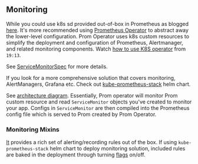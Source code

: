 ## Monitoring

While you could use k8s sd provided out-of-box in Prometheus as blogged [here](https://blog.sebastian-daschner.com/entries/prometheus-kubernetes-discovery). It's more recommended using [Prometheus Operator](https://prometheus-operator.dev/) to abstract away the lower-level configuration. Prom Operator uses k8s custom resources to simplify the deployment and configuration of Prometheus, Alertmanager, and related monitoring components. Watch [how to use K8S operator](https://www.youtube.com/watch?v=MuHPMXCGiLc) from `19:13`.

See [ServiceMonitorSpec](https://github.com/prometheus-operator/prometheus-operator/blob/master/Documentation/api.md#servicemonitorspec) for more details.

If you look for a more comprehensive solution that covers monitoring, AlertManagers, Grafana etc. Check out [kube-prometheus-stack](https://artifacthub.io/packages/helm/prometheus-community/kube-prometheus-stack) helm chart.

See [architecture diagram](https://github.com/prometheus-operator/prometheus-operator/blob/release/Documentation/custom-metrics-elements.png). Essentially, Prom operator will monitor Prom custom resource and read `ServiceMonitor` objects you've created to monitor your app. Configs in `ServiceMonitor` are then compiled into the Prometheus config file which is served to Prom created by Prom Operator.

### Monitoring Mixins

[It](https://monitoring.mixins.dev/) provides a rich set of alerting/recording rules out of the box. If using `kube-prometheus-stack` helm chart to deploy monitoring solution, included rules are baked in the deployment through turning [flags](https://github.com/prometheus-community/helm-charts/blob/kube-prometheus-stack-35.2.0/charts/kube-prometheus-stack/values.yaml#L33) on/off.

